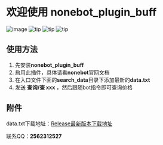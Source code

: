# 欢迎使用 nonebot_plugin_buff
![image](https://usercontent.githubfast.com/avatars/u/129657153?v=4)
![tip](https://badgen.net/badge/python/3.8+/orange?i)  ![tip](https://badgen.net/badge/windows/10+/green?i)  ![tip](https://badgen.net/badge/ubuntu/20.04+/pink?i) 

## 使用方法

 1. 先安装**nonebot_plugin_buff**
 2. 启用此插件，具体请看**nonebot**官网文档
 3. 在入口文件下面的**search_data**目录下添加最新的**data.txt**
 4. 发送 **查询/查 xxx** ，然后跟随bot指令即可查询价格

 ## 附件
data.txt下载地址：[Release最新版本下载地址](https://github.com/Sydrr0/nonebot-plugin-buff/releases/tag/data.txt)

联系QQ：**2562312527**
